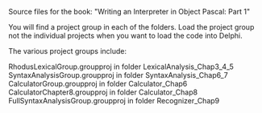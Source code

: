 Source files for the book: "Writing an Interpreter in Object Pascal: Part 1"

You will find a project group in each of the folders. Load the project group not the individual projects when you want to load the code into Delphi. 

The various project groups include:

RhodusLexicalGroup.groupproj      in folder LexicalAnalysis_Chap3_4_5
SyntaxAnalysisGroup.groupproj     in folder SyntaxAnalysis_Chap6_7
CalculatorGroup.groupproj         in folder Calculator_Chap6
CalculatorChapter8.groupproj      in folder Calculator_Chap8
FullSyntaxAnalysisGroup.groupproj in folder Recognizer_Chap9
